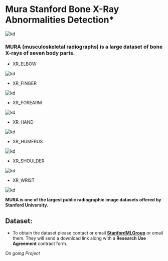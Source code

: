 # Mura Stanford Bone X-Ray Abnormalities Detection*
![kd](https://i.ibb.co/Yptm4k7/mura.jpg)


### MURA **(musculoskeletal radiographs)** is a large dataset of bone X-rays of seven body parts.

* XR_ELBOW


![kd](https://i.ibb.co/v40DHWj/elbow.png)


* XR_FINGER


![kd](https://i.ibb.co/vcm4wyF/finger.png)


* XR_FOREARM


![kd](https://i.ibb.co/qYyPvsq/forearm.png)


* XR_HAND


![kd](https://i.ibb.co/9ghXXNY/hand.png)


* XR_HUMERUS


![kd](https://i.ibb.co/sgCgPTD/humerus.png)


* XR_SHOULDER


![kd](https://i.ibb.co/nbXHSsF/shoulder.png)


* XR_WRIST


![kd](https://i.ibb.co/0c80bGY/wrist.png)


**MURA is one of the largest public radiographic image datasets offered by Stanford University.**



## Dataset:
* To obtain the dataset please contact or email [**StanfordMLGroup**](https://stanfordmlgroup.github.io/) or email them. They will send a download link along with a **Research Use Agreement** contract form.

*On going Project*
